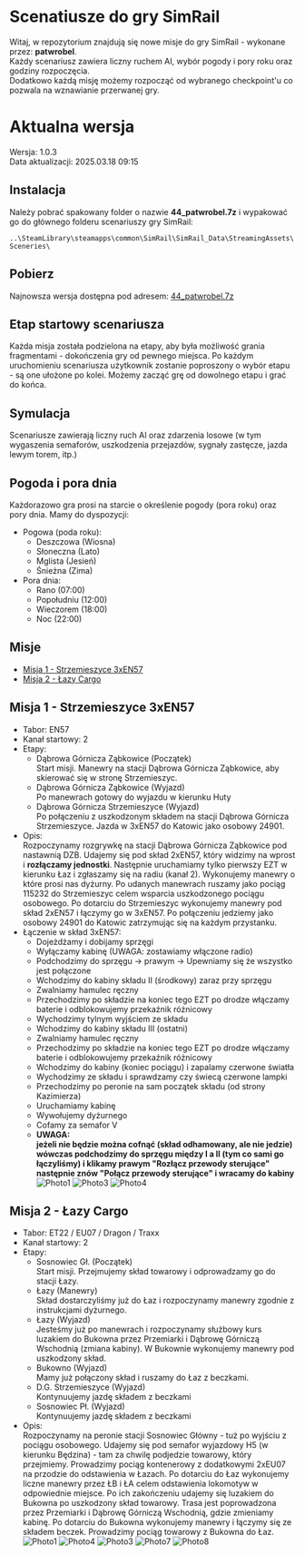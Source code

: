 # Scenatiusze do gry SimRail

Witaj, w repozytorium znajdują się nowe misje do gry SimRail - wykonane przez: **patwrobel**.<br />
Każdy scenariusz zawiera liczny ruchem AI, wybór pogody i pory roku oraz godziny rozpoczęcia.<br />
Dodatkowo każdą misję możemy rozpocząć od wybranego checkpoint'u co pozwala na wznawianie przerwanej gry.

# Aktualna wersja
Wersja: 1.0.3<br />
Data aktualizacji: 2025.03.18 09:15

## Instalacja
Należy pobrać spakowany folder o nazwie **44_patwrobel.7z** i wypakować go do głównego folderu scenariuszy gry SimRail:

`..\SteamLibrary\steamapps\common\SimRail\SimRail_Data\StreamingAssets\Sceneries\`

## Pobierz
Najnowsza wersja dostępna pod adresem: [44_patwrobel.7z](https://github.com/patwrobel/SimRail/releases/latest/download/44_patwrobel.7z)

## Etap startowy scenariusza
Każda misja została podzielona na etapy, aby była możliwość grania fragmentami - dokończenia gry od pewnego miejsca. Po każdym uruchomieniu scenariusza użytkownik zostanie poproszony o wybór etapu - są one ułożone po kolei. Możemy zacząć grę od dowolnego etapu i grać do końca.

## Symulacja
Scenariusze zawierają liczny ruch AI oraz zdarzenia losowe (w tym wygaszenia semaforów, uszkodzenia przejazdów, sygnały zastęcze, jazda lewym torem, itp.)

## Pogoda i pora dnia
Każdorazowo gra prosi na starcie o określenie pogody (pora roku) oraz pory dnia.
Mamy do dyspozycji:
- Pogowa (poda roku):
   - Deszczowa (Wiosna)
   - Słoneczna (Lato)
   - Mglista (Jesień)
   - Śnieżna (Zima)
- Pora dnia:
   - Rano (07:00)
   - Popołudniu (12:00)
   - Wieczorem (18:00)
   - Noc (22:00)

## Misje
- [Misja 1 - Strzemieszyce 3xEN57](#misja-1---strzemieszyce-3xen57)
- [Misja 2 - Łazy Cargo](#misja-2---łazy-cargo)

## Misja 1 - Strzemieszyce 3xEN57
- Tabor: EN57
- Kanał startowy: 2
- Etapy:
    - Dąbrowa Górnicza Ząbkowice (Początek)<br />
    Start misji. Manewry na stacji Dąbrowa Górnicza Ząbkowice, aby skierować się w stronę Strzemieszyc.
    - Dąbrowa Górnicza Ząbkowice (Wyjazd)<br />
    Po manewrach gotowy do wyjazdu w kierunku Huty
    - Dąbrowa Górnicza Strzemieszyce (Wyjazd)<br />
    Po połączeniu z uszkodzonym składem na stacji Dąbrowa Górnicza Strzemieszyce. Jazda w 3xEN57 do Katowic jako osobowy 24901.
- Opis:<br />
Rozpoczynamy rozgrywkę na stacji Dąbrowa Górnicza Ząbkowice pod nastawnią DZB. Udajemy się pod skład 2xEN57, który widzimy na wprost i **rozłączamy jednostki**. Następnie uruchamiamy tylko pierwszy EZT w kierunku Łaz i zgłaszamy się na radiu (kanał 2). Wykonujemy manewry o które prosi nas dyżurny. Po udanych manewrach ruszamy jako pociąg 115232 do Strzemieszyc celem wsparcia uszkodzonego pociągu osobowego. Po dotarciu do Strzemieszyc wykonujemy manewry pod skład 2xEN57 i łączymy go w 3xEN57. Po połączeniu jedziemy jako osobowy 24901 do Katowic zatrzymując się na każdym przystanku.
- Łączenie w skład 3xEN57:<br />
   - Dojeżdżamy i dobijamy sprzęgi
   - Wyłączamy kabinę (UWAGA: zostawiamy włączone radio)
   - Podchodzimy do sprzęgu -> prawym -> Upewniamy się że wszystko jest połączone
   - Wchodzimy do kabiny składu II (środkowy) zaraz przy sprzęgu
   - Zwalniamy hamulec ręczny
   - Przechodzimy po składzie na koniec tego EZT po drodze włączamy baterie i odblokowujemy przekaźnik różnicowy
   - Wychodzimy tylnym wyjściem ze składu
   - Wchodzimy do kabiny składu III (ostatni)
   - Zwalniamy hamulec ręczny
   - Przechodzimy po składzie na koniec tego EZT po drodze włączamy baterie i odblokowujemy przekaźnik różnicowy
   - Wchodzimy do kabiny (koniec pociągu) i zapalamy czerwone światła
   - Wychodzimy ze składu i sprawdzamy czy świecą czerwone lampki
   - Przechodzimy po peronie na sam początek składu (od strony Kazimierza)
   - Uruchamiamy kabinę
   - Wywołujemy dyżurnego
   - Cofamy za semafor V
   - **UWAGA:<br />jeżeli nie będzie można cofnąć (skład odhamowany, ale nie jedzie) wówczas podchodzimy do sprzęgu między I a II (tym co sami go łączyliśmy) i klikamy prawym "Rozłącz przewody sterujące" następnie znów "Połącz przewody sterujące" i wracamy do kabiny**
   ![Photo1](Photos/Misja%201/Photo1.jpg)
   ![Photo3](Photos/Misja%201/Photo3.jpg)
   ![Photo4](Photos/Misja%201/Photo4.jpg)

## Misja 2 - Łazy Cargo
- Tabor: ET22 / EU07 / Dragon / Traxx
- Kanał startowy: 2
- Etapy:
    - Sosnowiec Gł. (Początek)<br />
    Start misji. Przejmujemy skład towarowy i odprowadzamy go do stacji Łazy.
    - Łazy (Manewry)<br />
    Skład dostarczyliśmy już do Łaz i rozpoczynamy manewry zgodnie z instrukcjami dyżurnego.
    - Łazy (Wyjazd)<br />
    Jesteśmy już po manewrach i rozpoczynamy służbowy kurs luzakiem do Bukowna przez Przemiarki i Dąbrowę Górniczą Wschodnią (zmiana kabiny). W Bukownie wykonujemy manewry pod uszkodzony skład.
    - Bukowno (Wyjazd)<br />
    Mamy już połączony skład i ruszamy do Łaz z beczkami.
    - D.G. Strzemieszyce (Wyjazd)<br />
    Kontynuujemy jazdę składem z beczkami
    - Sosnowiec Pł. (Wyjazd)<br />
    Kontynuujemy jazdę składem z beczkami
- Opis:<br />
Rozpoczynamy na peronie stacji Sosnowiec Główny - tuż po wyjściu z pociągu osobowego. Udajemy się pod semafor wyjazdowy H5 (w kierunku Będzina) - tam za chwilę podjedzie towarowy, który przejmiemy. Prowadzimy pociąg kontenerowy z dodatkowymi 2xEU07 na przodzie do odstawienia w Łazach. Po dotarciu do Łaz wykonujemy liczne manewry przez ŁB i ŁA celem odstawienia lokomotyw w odpowiednie miejsce. Po ich zakończeniu udajemy się luzakiem do Bukowna po uszkodzony skład towarowy. Trasa jest poprowadzona przez Przemiarki i Dąbrowę Górniczą Wschodnią, gdzie zmieniamy kabinę. Po dotarciu do Bukowna wykonujemy manewry i łączymy się ze składem beczek. Prowadzimy pociąg towarowy z Bukowna do Łaz.
   ![Photo1](Photos/Misja%202/Photo1.jpg)
   ![Photo4](Photos/Misja%202/Photo4.jpg)
   ![Photo3](Photos/Misja%202/Photo3.jpg)
   ![Photo7](Photos/Misja%202/Photo7.jpg)
   ![Photo8](Photos/Misja%202/Photo8.jpg)
